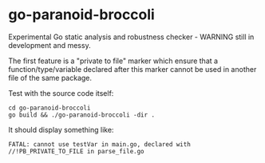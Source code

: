 # go-paranoid-broccoli
Experimental Go static analysis and robustness checker - WARNING still in development and messy.

The first feature is a "private to file" marker which ensure that a function/type/variable declared after this marker cannot be used in another file of the same package.

Test with the source code itself:

```
cd go-paranoid-broccoli
go build && ./go-paranoid-broccoli -dir .
```

It should display something like:
```
FATAL: cannot use testVar in main.go, declared with //!PB_PRIVATE_TO_FILE in parse_file.go
```
